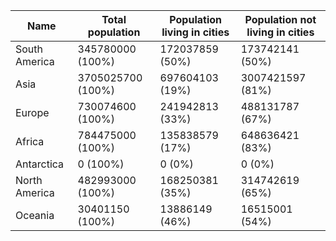 | Name | Total population | Population living in cities | Population not living in cities |
| --- | --- | --- | --- |
| South America | 345780000 (100%) | 172037859 (50%) | 173742141 (50%) | 
| Asia | 3705025700 (100%) | 697604103 (19%) | 3007421597 (81%) | 
| Europe | 730074600 (100%) | 241942813 (33%) | 488131787 (67%) | 
| Africa | 784475000 (100%) | 135838579 (17%) | 648636421 (83%) | 
| Antarctica | 0 (100%) | 0 (0%) | 0 (0%) | 
| North America | 482993000 (100%) | 168250381 (35%) | 314742619 (65%) | 
| Oceania | 30401150 (100%) | 13886149 (46%) | 16515001 (54%) | 
